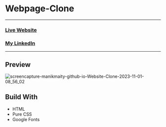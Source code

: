 # Webpage-Clone

<hr>

### [Live Website](https://manikmaity.github.io/Website-Clone/)
### [My LinkedIn](https://www.linkedin.com/in/manikmaity/)
<hr>

## Preview
![screencapture-manikmaity-github-io-Website-Clone-2023-11-01-08_56_02](https://github.com/ManikMaity/Website-Clone/assets/110734724/1e05bac1-5f31-4726-9e17-0e7eeba809d4)


## Build With
 - HTML
 - Pure CSS
 - Google Fonts
